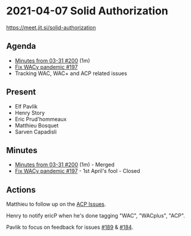 # 2021-04-07 Solid Authorization

https://meet.jit.si/solid-authorization

## Agenda

* [Minutes from 03-31 #200](https://github.com/solid/authorization-panel/pull/200/files) (1m)
* [Fix WACy pandemic #197](https://github.com/solid/authorization-panel/pull/197)
* Tracking WAC, WAC+ and ACP related issues

## Present

* Elf Pavlik
* Henry Story
* Eric Prud'hommeaux
* Matthieu Bosquet
* Sarven Capadisli

## Minutes

* [Minutes from 03-31 #200](https://github.com/solid/authorization-panel/pull/200/files) (1m) - Merged
* [Fix WACy pandemic #197](https://github.com/solid/authorization-panel/pull/197) - 1st April's fool - Closed

## Actions

Matthieu to follow up on the [ACP Issues](https://github.com/solid/authorization-panel/issues?q=is%3Aissue+is%3Aopen+label%3AACP).

Henry to notify ericP when he's done tagging "WAC", "WACplus", "ACP".

Pavlik to focus on feedback for issues [#189](https://github.com/solid/authorization-panel/issues/189) & [#184](https://github.com/solid/authorization-panel/issues/184).
